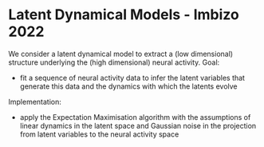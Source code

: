 # Latent Dynamical Models - Imbizo 2022


We consider a latent dynamical model to extract a (low dimensional) structure underlying the (high dimensional) neural activity. 
Goal:
- fit a sequence of neural activity data to infer the latent variables that generate this data and the dynamics with which the latents evolve

Implementation:
- apply the Expectation Maximisation algorithm with the assumptions of linear dynamics in the latent space and Gaussian noise in the projection from latent variables to the neural activity space
